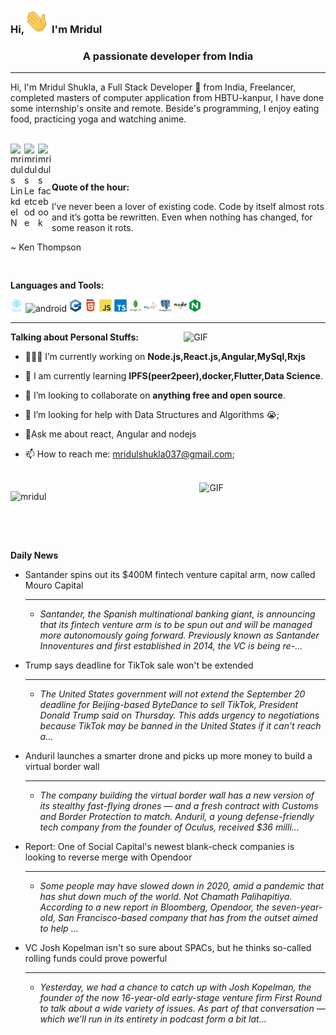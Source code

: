 ### Hi,<img src="https://raw.githubusercontent.com/ABSphreak/ABSphreak/master/gifs/Hi.gif" width="40px" /> I'm Mridul
<h3 align="center">A passionate developer from India</h3>

<hr/>

Hi, I'm Mridul Shukla, a Full Stack Developer 🚀 from India, Freelancer, completed masters of computer application from HBTU-kanpur,
I have done some internship's onsite and remote. Beside's programming, I enjoy eating food, practicing yoga and watching anime.

<br/>
<a href="https://www.linkedin.com/in/mridul-shukla-899123174/">
  <img align="left" alt="mriduls LinkdeIN" width="22px" src="https://cdn.jsdelivr.net/npm/simple-icons@v3/icons/linkedin.svg" />
</a>
<a href="https://leetcode.com/mridul37shukla/">
  <img align="left" alt="mriduls Leetcode" width="22px" src="https://cdn.jsdelivr.net/npm/simple-icons@v3/icons/leetcode.svg" />
</a>
<a href="https://www.facebook.com/mridul.shukla.524/">
  <img align="left" alt="mriduls facebook" width="22px" src="https://img.icons8.com/dusk/64/000000/facebook-new--v2.png" />
</a>
<br/>
<pre>

</pre>

**Quote of the hour:**

I’ve never been a lover of existing code. Code by itself almost rots and it’s gotta be rewritten. Even when nothing has changed, for some reason it rots.

~ Ken Thompson
<pre>

</pre>
**Languages and Tools:**  

<p align="left"><img src="https://raw.githubusercontent.com/devicons/devicon/master/icons/react/react-original-wordmark.svg" alt="react" width="20" height="20"/> <img src="https://github.com/ReactiveX/rxjs/blob/master/docs_app/assets/Rx_Logo_S.png" alt="android" width="20" height="20"/> <img src="https://raw.githubusercontent.com/devicons/devicon/master/icons/cplusplus/cplusplus-original.svg" alt="cplusplus" width="20" height="20"/>   <img src="https://raw.githubusercontent.com/devicons/devicon/master/icons/html5/html5-original-wordmark.svg" alt="html5" width="20" height="20"/> <img src="https://raw.githubusercontent.com/devicons/devicon/master/icons/javascript/javascript-original.svg" alt="javascript" width="20" height="20"/> <img src="https://raw.githubusercontent.com/devicons/devicon/master/icons/typescript/typescript-original.svg" alt="typescript" width="20" height="20"/> <img src="https://raw.githubusercontent.com/devicons/devicon/master/icons/mongodb/mongodb-original-wordmark.svg" alt="mongodb" width="20" height="20"/> <img src="https://raw.githubusercontent.com/devicons/devicon/master/icons/mysql/mysql-original-wordmark.svg" alt="mysql" width="20" height="20"/> <img src="https://raw.githubusercontent.com/devicons/devicon/master/icons/postgresql/postgresql-original-wordmark.svg" alt="postgresql" width="20" height="20"/> <img src="https://raw.githubusercontent.com/devicons/devicon/master/icons/nodejs/nodejs-original-wordmark.svg" alt="nodejs" width="20" height="20"/> <img src="https://raw.githubusercontent.com/devicons/devicon/master/icons/nginx/nginx-original.svg" alt="nginx" width="20" height="20"/></p><p align="center"> 

<hr/>

<img align="right" alt="GIF"   width="45%" src="https://i.imgur.com/AfhCiQ7.gif"   />




**Talking about Personal Stuffs:**

- 👨🏽‍💻 I’m currently working on **Node.js,React.js,Angular,MySql,Rxjs**

- 🌱 I am currently learning **IPFS(peer2peer),docker,Flutter,Data Science**. 

- 👯 I’m looking to collaborate on **anything free and open source**.

- 🤔 I’m looking for help with Data Structures and Algorithms 😭;

- 💬Ask me about react, Angular and nodejs

- 📫 How to reach me: mridulshukla037@gmail.com;

 
<br/>
<img align="right" width="40%"  alt="GIF" src="https://media.giphy.com/media/836HiJc7pgzy8iNXCn/giphy.gif" />

<img align="left" width="55%"  src="https://github-readme-stats.vercel.app/api?username=mridul037&show_icons=true&hide_border=true" alt="mridul" /> </p>
<br/>
<br/>

<pre>


</pre>
**Daily News**
  - Santander spins out its $400M fintech venture capital arm, now called Mouro Capital
     <hr/>
     
      - *Santander, the Spanish multinational banking giant, is announcing that its fintech venture arm is to be spun out and will be managed more autonomously going forward. Previously known as Santander Innoventures and first established in 2014, the VC is being re-…*
     
  - Trump says deadline for TikTok sale won't be extended
      <hr/>
      
      - *The United States government will not extend the September 20 deadline for Beijing-based ByteDance to sell TikTok, President Donald Trump said on Thursday. This adds urgency to negotiations because TikTok may be banned in the United States if it can’t reach a…*
      
  - Anduril launches a smarter drone and picks up more money to build a virtual border wall
      <hr/>
      
      - *The company building the virtual border wall has a new version of its stealthy fast-flying drones — and a fresh contract with Customs and Border Protection to match. Anduril, a young defense-friendly tech company from the founder of Oculus, received $36 milli…*
      
  - Report: One of Social Capital's newest blank-check companies is looking to reverse merge with Opendoor
      <hr/>
      
      - *Some people may have slowed down in 2020, amid a pandemic that has shut down much of the world. Not Chamath Palihapitiya. According to a new report in Bloomberg, Opendoor, the seven-year-old, San Francisco-based company that has from the outset aimed to help …*
       
  - VC Josh Kopelman isn't so sure about SPACs, but he thinks so-called rolling funds could prove powerful
      <hr/>
       
       - *Yesterday, we had a chance to catch up with Josh Kopelman, the founder of the now 16-year-old early-stage venture firm First Round to talk about a wide variety of issues. As part of that conversation — which we’ll run in its entirety in podcast form a bit lat…*
      





